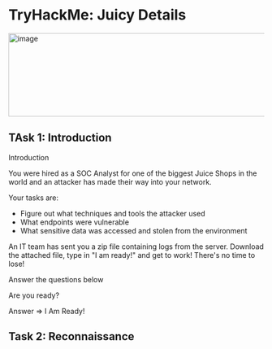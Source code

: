 # TryHackMe: Juicy Details

<img width="760" height="164" alt="image" src="https://github.com/user-attachments/assets/db966d14-0345-4a8c-a748-3d42b9ff11a3" />

## TAsk 1: Introduction

﻿Introduction

                                      

You were hired as a SOC Analyst for one of the biggest Juice Shops in the world and an attacker has made their way into your network. 

Your tasks are:

- Figure out what techniques and tools the attacker used
- What endpoints were vulnerable
- What sensitive data was accessed and stolen from the environment
  
An IT team has sent you a zip file containing logs from the server. Download the attached file, type in "I am ready!" and get to work! There's no time to lose!

Answer the questions below

Are you ready?

Answer => I Am Ready!

## Task 2: Reconnaissance

